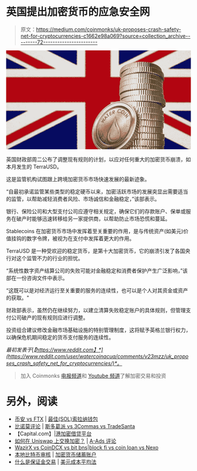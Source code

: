# 英国提出加密货币的应急安全网

> 原文：<https://medium.com/coinmonks/uk-proposes-crash-safety-net-for-cryptocurrencies-c1662e98a069?source=collection_archive---------72----------------------->

![](img/bea5e0077a2de4ceaccba8543d2a7774.png)

英国财政部周二公布了调整现有规则的计划，以应对任何重大的加密货币崩溃，如本月发生的 TerraUSD。

这是监管机构试图跟上跨境加密货币市场快速发展的最新迹象。

“自最初承诺监管某些类型的稳定硬币以来，加密活跃市场的发展突显出需要适当的监管，以帮助减轻消费者风险、市场诚信和金融稳定，”该部表示。

银行、保险公司和大型支付公司应遵守相关规定，确保它们的存款账户、保单或服务在破产时能够迅速转移给另一家提供商，以帮助防止市场恐慌和蔓延。

Stablecoins 在加密货币市场中发挥着至关重要的作用，是与传统资产(如美元)价值挂钩的数字令牌，被视为在支付中发挥着更大的作用。

TerraUSD 是一种受欢迎的稳定货币，是第十大加密货币，它的崩溃引发了各国央行对这个监管不力的行业的担忧。

“系统性数字资产结算公司的失败可能对金融稳定和消费者保护产生广泛影响，”该部在一份咨询文件中表示。

“这既可以是对经济运行至关重要的服务的连续性，也可以是个人对其资金或资产的获取。"

财政部表示，虽然仍在继续努力，以建立清算失败稳定账户的具体规则，但管理支付公司破产的现有规则应进行调整。

投资组合建议修改金融市场基础设施的特别管理制度，这将赋予英格兰银行权力，以确保危机期间稳定的货币支付服务的连续性。

*最初发表于*[*【https://www.reddit.com】*](https://www.reddit.com/user/watercoinacua/comments/v23mzz/uk_proposes_crash_safety_net_for_cryptocurrencies/)*。*

> 加入 Coinmonks [电报频道](https://t.me/coincodecap)和 [Youtube 频道](https://www.youtube.com/c/coinmonks/videos)了解加密交易和投资

# 另外，阅读

*   [币安 vs FTX](https://coincodecap.com/binance-vs-ftx) | [最佳(SOL)索拉纳钱包](https://coincodecap.com/solana-wallets)
*   [比诺莫评论](https://coincodecap.com/binomo-review) | [斯多葛派 vs 3Commas vs TradeSanta](https://coincodecap.com/stoic-vs-3commas-vs-tradesanta)
*   【Capital.com】|[港加密借贷平台](https://coincodecap.com/crypto-lending-hong-kong)
*   [如何在 Uniswap 上交换加密？](https://coincodecap.com/swap-crypto-on-uniswap) | [A-Ads 评论](https://coincodecap.com/a-ads-review)
*   [WazirX vs CoinDCX vs bit bns](/coinmonks/wazirx-vs-coindcx-vs-bitbns-149f4f19a2f1)|[block fi vs coin loan vs Nexo](/coinmonks/blockfi-vs-coinloan-vs-nexo-cb624635230d)
*   [本地比特币审核](/coinmonks/localbitcoins-review-6cc001c6ed56) | [加密货币储蓄账户](https://coincodecap.com/cryptocurrency-savings-accounts)
*   [什么是保证金交易](https://coincodecap.com/margin-trading) | [美元成本平均法](https://coincodecap.com/dca)